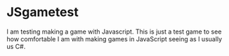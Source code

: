 # JSgametest
I am testing making a game with Javascript.
This is just a test game to see how comfortable I am with making games in JavaScript seeing as I usually us C#.
